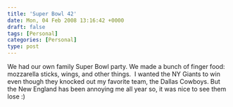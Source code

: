 ```yaml
---
title: 'Super Bowl 42'
date: Mon, 04 Feb 2008 13:16:42 +0000
draft: false
tags: [Personal]
categories: [Personal]
type: post
---
```


We had our own family Super Bowl party. We made a bunch of finger food: mozzarella sticks, wings, and other things.  I wanted the NY Giants to win even though they knocked out my favorite team, the Dallas Cowboys. But the New England has been annoying me all year so, it was nice to see them lose :)